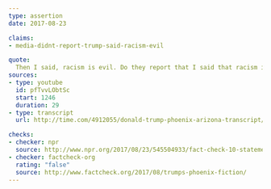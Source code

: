 ```yaml
---
type: assertion
date: 2017-08-23

claims:
- media-didnt-report-trump-said-racism-evil

quote:
  Then I said, racism is evil. Do they report that I said that racism is evil? You know why? Because they are very dishonest people. So I said, racism is evil. Now they only choose, you know, like a half a sentence here or there and then they just go on this long rampage, or they put on these real lightweights all around a table that nobody ever heard of, and they all say what a bad guy I am.
sources:
- type: youtube
  id: pfTvvLObtSc
  start: 1246
  duration: 29
- type: transcript
  url: http://time.com/4912055/donald-trump-phoenix-arizona-transcript/

checks:
- checker: npr
  source: http://www.npr.org/2017/08/23/545504933/fact-check-10-statements-from-trumps-phoenix-speech
- checker: factcheck-org
  rating: "false"
  source: http://www.factcheck.org/2017/08/trumps-phoenix-fiction/
---
```

